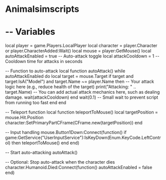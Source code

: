# Animalsimscripts

# -- Variables
local player = game.Players.LocalPlayer
local character = player.Character or player.CharacterAdded:Wait()
local mouse = player:GetMouse()
local autoAttackEnabled = true -- Auto-attack toggle
local attackCooldown = 1 -- Cooldown time for attacks in seconds

-- Function to auto-attack
local function autoAttack()
    while autoAttackEnabled do
        local target = mouse.Target
        if target and target:IsA("Model") and target.Name ~= player.Name then
            -- Your attack logic here (e.g., reduce health of the target)
            print("Attacking: " .. target.Name)
            -- You can add actual attack mechanics here, such as dealing damage.
            wait(attackCooldown)
        end
        wait(0.1) -- Small wait to prevent script from running too fast
    end
end

-- Teleport function
local function teleportToMouse()
    local targetPosition = mouse.Hit.Position
    character:SetPrimaryPartCFrame(CFrame.new(targetPosition))
end

-- Input handling
mouse.Button1Down:Connect(function()
    if game:GetService("UserInputService"):IsKeyDown(Enum.KeyCode.LeftControl) then
        teleportToMouse()
    end
end)

-- Start auto-attacking
autoAttack()

-- Optional: Stop auto-attack when the character dies
character.Humanoid.Died:Connect(function()
    autoAttackEnabled = false
end)
